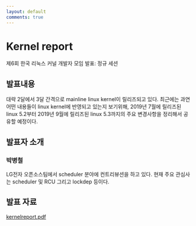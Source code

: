 ```yaml
---
layout: default
comments: true
---
```


# Kernel report
제6회 한국 리눅스 커널 개발자 모임 발표: 정규 세션

## 발표내용
대략 2달에서 3달 간격으로 mainline linux kernel이 릴리즈되고 있다.
최근에는 과연 어떤 내용들이 linux kernel에 반영되고 있는지 보기위해,
2019년 7월에 릴리즈된 linux 5.2부터 2019년 9월에 릴리즈된 linux
5.3까지의 주요 변경사항을 정리해서 공유할 예정이다.

## 발표자 소개

### 박병철
LG전자 오픈소스팀에서 scheduler 분야에 컨트리뷰션을 하고 있다. 현재 주요 관심사는 scheduler 및 RCU 그리고 lockdep 등이다.

## 발표 자료
[kernelreport.pdf](https://github.com/kernel-dev-ko/kernel-dev-ko.github.io/raw/master/6th/session-01/kernelreport.pdf)

